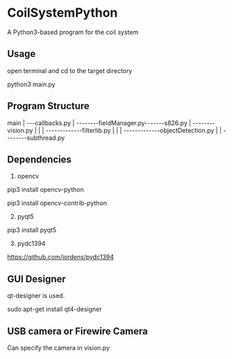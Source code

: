 # CoilSystemPython

A Python3-based program for the coil system

## Usage

open terminal and cd to the target directory

python3 main.py

## Program Structure

main
|
---callbacks.py
	|
	--------fieldManager.py-------s826.py
	|
	--------vision.py
	|	|
	|	-------------filterlib.py
	|	|
	|	-------------objectDetection.py
	|
	|
	--------subthread.py

## Dependencies

1. opencv

pip3 install opencv-python

pip3 install opencv-contrib-python

2. pyqt5

pip3 install pyqt5

3. pydc1394

https://github.com/jordens/pydc1394

## GUI Designer

qt-designer is used.

sudo apt-get install qt4-designer

## USB camera or Firewire Camera

Can specify the camera in vision.py
